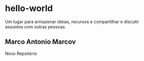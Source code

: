 # hello-world
Um lugar para  armazenar ideias, recursos e compartilhar e discutir assuntos com outras pessoas.

## Marco Antonio Marcov ##
Novo Repsitório
